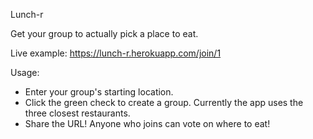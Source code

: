 Lunch-r

Get your group to actually pick a place to eat.

Live example: https://lunch-r.herokuapp.com/join/1

Usage: 
 - Enter your group's starting location. 
 - Click the green check to create a group. Currently the app uses the three closest restaurants.
 - Share the URL! Anyone who joins can vote on where to eat!
